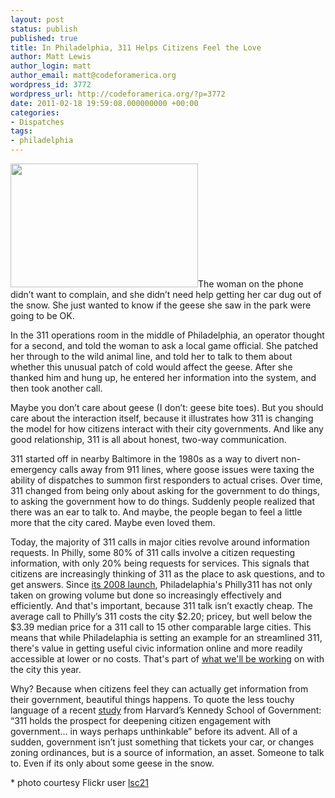 ```yaml
---
layout: post
status: publish
published: true
title: In Philadelphia, 311 Helps Citizens Feel the Love
author: Matt Lewis
author_login: matt
author_email: matt@codeforamerica.org
wordpress_id: 3772
wordpress_url: http://codeforamerica.org/?p=3772
date: 2011-02-18 19:59:08.000000000 +00:00
categories:
- Dispatches
tags:
- philadelphia
---
```

<a href="http://codeforamerica.org/wp-content/uploads/2011/02/love.jpg"><img class="alignleft size-medium wp-image-3775" title="love" src="http://codeforamerica.org/wp-content/uploads/2011/02/love-300x198.jpg" alt="" width="300" height="198" /></a>The woman on the phone didn’t want to complain, and she didn’t need help getting her car dug out of the snow. She just wanted to know if the geese she saw in the park were going to be OK.



In the 311 operations room in the middle of Philadelphia, an operator thought for a second, and told the woman to ask a local game official. She patched her through to the wild animal line, and told her to talk to them about whether this unusual patch of cold would affect the geese. After she thanked him and hung up, he entered her information into the system, and then took another call.



Maybe you don’t care about geese (I don’t: geese bite toes). But you should care about the interaction itself, because it illustrates how 311 is changing the model for how citizens interact with their city governments. And like any good relationship, 311 is all about honest, two-way communication.

<!--more-->

311 started off in nearby Baltimore in the 1980s as a way to divert non-emergency calls away from 911 lines, where goose issues were taxing the ability of dispatches to summon first responders to actual crises. Over time, 311 changed from being only about asking for the government to do things, to asking the government how to do things. Suddenly people realized that there was an ear to talk to. And maybe, the people began to feel a little more that the city cared. Maybe even loved them.



Today, the majority of 311 calls in major cities revolve around information requests. In Philly, some 80% of 311 calls involve a citizen requesting information, with only 20% being requests for services. This signals that citizens are increasingly thinking of 311 as the place to ask questions, and to get answers. Since <a href="http://www.pewtrusts.org/news_room_detail.aspx?id=57568">its 2008 launch</a>, Philadelaphia's Philly311 has not only taken on growing volume but done so increasingly effectively and efficiently. And that's important, because 311 talk isn’t exactly cheap. The average call to Philly’s 311 costs the city $2.20; pricey, but well below the $3.39 median price for a 311 call to 15 other comparable large cities. This means that while Philadelaphia is setting an example for an streamlined 311, there's value in getting useful civic information online and more readily accessible at lower or no costs. That's part of <a href="http://codeforamerica.org/philadelphia">what we'll be working</a> on with the city this year.



Why? Because when citizens feel they can actually get information from their government, beautiful things happens. To quote the less touchy language of a recent <a href="http://www.innovations.harvard.edu/cache/documents/1285/128521.pdf">study</a> from Harvard’s Kennedy School of Government: “311 holds the prospect for deepening citizen engagement with government... in ways perhaps unthinkable” before its advent. All of a sudden, government isn’t just something that tickets your car, or changes zoning ordinances, but is a source of information, an asset. Someone to talk to. Even if its only about some geese in the snow.



<p>* photo courtesy Flickr user <a href="http://www.flickr.com/photos/lsc21/">lsc21</a></p>
